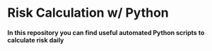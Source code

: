 # Risk Calculation w/ Python

#### In this repository you can find useful automated Python scripts to calculate risk daily
